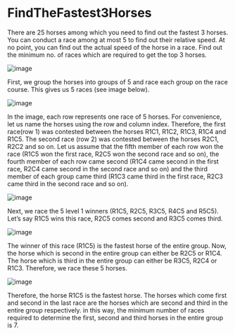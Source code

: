 # FindTheFastest3Horses
There are 25 horses among which you need to find out the fastest 3 horses. You can conduct a race among at most 5 to find out their relative speed. At no point, you can find out the actual speed of the horse in a race. Find out the minimum no. of races which are required to get the top 3 horses.


![image](https://github.com/AbhinayPoloju/FindTheFastest3Horses/assets/84982230/9cee0462-a5e1-4553-8f22-dc5fe1b03704)


First, we group the horses into groups of 5 and race each group on the race course. This gives us 5 races (see image below). 



![image](https://github.com/AbhinayPoloju/FindTheFastest3Horses/assets/84982230/7e8e24a4-9055-4669-b94b-fd8c8ac1e053)




In the image, each row represents one race of 5 horses. For convenience, let us name the horses using the row and column index. Therefore, the first race(row 1) was contested between the horses R1C1, R1C2, R1C3, R1C4 and R1C5. The second race (row 2) was contested between the horses R2C1, R2C2 and so on. Let us assume that the fifth member of each row won the race (R1C5 won the first race, R2C5 won the second race and so on), the fourth member of each row came second (R1C4 came second in the first race, R2C4 came second in the second race and so on) and the third member of each group came third (R1C3 came third in the first race, R2C3 came third in the second race and so on). 
 


![image](https://github.com/AbhinayPoloju/FindTheFastest3Horses/assets/84982230/e8be003c-9f2b-4290-a98c-8b12ca54b7ec)


Next, we race the 5 level 1 winners (R1C5, R2C5, R3C5, R4C5 and R5C5). Let’s say R1C5 wins this race, R2C5 comes second and R3C5 comes third. 
 


![image](https://github.com/AbhinayPoloju/FindTheFastest3Horses/assets/84982230/dab481c3-cc09-44e3-8d38-2aa8b7f6c30f)


The winner of this race (R1C5) is the fastest horse of the entire group. Now, the horse which is second in the entire group can either be R2C5 or R1C4. The horse which is third in the entire group can either be R3C5, R2C4 or R1C3. Therefore, we race these 5 horses. 
 


![image](https://github.com/AbhinayPoloju/FindTheFastest3Horses/assets/84982230/58cd21fb-407a-4cfd-b6e2-4582920e22c9)


Therefore, the horse R1C5 is the fastest horse. The horses which come first and second in the last race are the horses which are second and third in the entire group respectively. in this way, the minimum number of races required to determine the first, second and third horses in the entire group is 7. 
 
